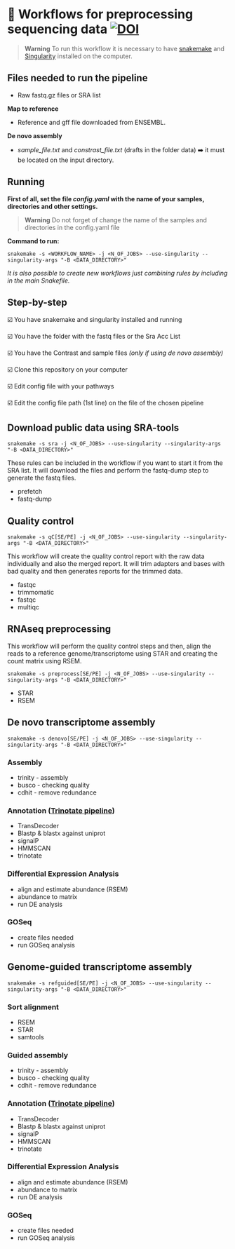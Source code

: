 # :dna: Workflows for preprocessing sequencing data [![DOI](https://zenodo.org/badge/617594074.svg)](https://zenodo.org/badge/latestdoi/617594074)


> **Warning**
>  To run this workflow it is necessary to have [snakemake](https://snakemake.github.io) and [Singularity](https://sylabs.io/) installed on the computer.


## Files needed to run the pipeline

  - Raw fastq.gz files or SRA list
  
 **Map to reference**
 
  - Reference and gff file downloaded from ENSEMBL.
 
 **De novo assembly**
 
  - *sample_file.txt* and *constrast_file.txt* (drafts in the folder data) :arrow_right: it must be located on the input directory.


## Running

  **First of all, set the file *config.yaml* with the name of your samples, directories and other settings.**
  
> **Warning**
> Do not forget of change the name of the samples and directories in the config.yaml file



  **Command to run:**

```snakemake -s <WORKFLOW_NAME> -j <N_OF_JOBS> --use-singularity --singularity-args "-B <DATA_DIRECTORY>" ```



*It is also possible to create new workflows just combining rules by including in the main Snakefile.*

## Step-by-step

:ballot_box_with_check: You have snakemake and singularity installed and running

:ballot_box_with_check: You have the folder with the fastq files or the Sra Acc List

:ballot_box_with_check: You have the Contrast and sample files *(only if using de novo assembly)*

:ballot_box_with_check: Clone this repository on your computer

:ballot_box_with_check: Edit config file with your pathways

:ballot_box_with_check: Edit the config file path (1st line) on the file of the chosen pipeline


## Download public data using SRA-tools

```snakemake -s sra -j <N_OF_JOBS> --use-singularity --singularity-args "-B <DATA_DIRECTORY>" ```

 These rules can be included in the workflow if you want to start it from the SRA list. It will download the files and perform the fastq-dump step to generate the fastq files.
  
  - prefetch
  - fastq-dump

## Quality control

```snakemake -s qC[SE/PE] -j <N_OF_JOBS> --use-singularity --singularity-args "-B <DATA_DIRECTORY>" ```

  This workflow will create the quality control report with the raw data individually and also the merged report. It will trim adapters and bases with bad quality and then generates reports for the trimmed data.

  - fastqc
  - trimmomatic
  - fastqc
  - multiqc

## RNAseq preprocessing

  This workflow will perform the quality control steps and then, align the reads to a reference genome/transcriptome using STAR and creating the count matrix using RSEM.

```snakemake -s preprocess[SE/PE] -j <N_OF_JOBS> --use-singularity --singularity-args "-B <DATA_DIRECTORY>" ```

  - STAR
  - RSEM

## De novo transcriptome assembly

```snakemake -s denovo[SE/PE] -j <N_OF_JOBS> --use-singularity --singularity-args "-B <DATA_DIRECTORY>" ```

### Assembly

  - trinity - assembly
  - busco - checking quality
  - cdhit - remove redundance
  
### Annotation ([Trinotate pipeline](https://rnabio.org/module-07-trinotate/0007/02/01/Trinotate/))

  - TransDecoder
  - Blastp & blastx against uniprot
  - signalP
  - HMMSCAN
  - trinotate
  
### Differential Expression Analysis

  - align and estimate abundance (RSEM)
  - abundance to matrix
  - run DE analysis
  
### GOSeq

  - create files needed
  - run GOSeq analysis
  
## Genome-guided transcriptome assembly

```snakemake -s refguided[SE/PE] -j <N_OF_JOBS> --use-singularity --singularity-args "-B <DATA_DIRECTORY>" ```
  
### Sort alignment
  
  - RSEM
  - STAR
  - samtools

### Guided assembly

  - trinity - assembly
  - busco - checking quality
  - cdhit - remove redundance
  
### Annotation ([Trinotate pipeline](https://rnabio.org/module-07-trinotate/0007/02/01/Trinotate/))

  - TransDecoder
  - Blastp & blastx against uniprot
  - signalP
  - HMMSCAN
  - trinotate
  
### Differential Expression Analysis

  - align and estimate abundance (RSEM)
  - abundance to matrix
  - run DE analysis
  
### GOSeq

  - create files needed
  - run GOSeq analysis
